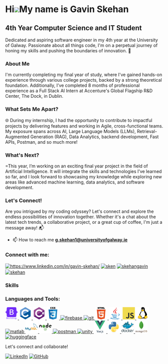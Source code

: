 Hi![](https://user-images.githubusercontent.com/18350557/176309783-0785949b-9127-417c-8b55-ab5a4333674e.gif)My name is Gavin Skehan
====================================================================================================================================

4th Year Computer Science and IT Student
----------------------------------------

Dedicated and aspiring software engineer in my 4th year at the University of Galway. Passionate about all things code, I'm on a perpetual journey of honing my skills and pushing the boundaries of innovation. 🚀

### About Me
I'm currently completing my final year of study, where I've gained hands-on experience through various college projects, backed by a strong theoretical foundation. Additionally, I’ve completed 8 months of professional experience as a Full Stack AI Intern at Accenture's Global Flagship R&D Center, The Dock, in Dublin.

### What Sets Me Apart?
🌐 During my internship, I had the opportunity to contribute to impactful projects by delivering features and working in Agile, cross-functional teams. My exposure spans across AI, Large Language Models (LLMs), Retrieval-Augmented Generation (RAG), Data Analytics, backend development, Fast APIs, Postman, and so much more!

### What's Next? 

=This year, I’m working on an exciting final year project in the field of Artificial Intelligence. It will integrate the skills and technologies I’ve learned so far, and I look forward to showcasing my knowledge while exploring new areas like advanced machine learning, data analytics, and software development.

### Let's Connect! 
Are you intrigued by my coding odyssey? Let's connect and explore the endless possibilities of innovation together. Whether it's a chat about the latest tech trends, a collaborative project, or a great cup of coffee, I'm just a message away! 📬 

- 📫 How to reach me **g.skehan1@universityofgalway.ie**


<h3 align="left">Connect with me:</h3>
<p align="left">
<a href="https://linkedin.com/in/https://www.linkedin.com/in/gavin-skehan/" target="blank"><img align="center" src="https://raw.githubusercontent.com/rahuldkjain/github-profile-readme-generator/master/src/images/icons/Social/linked-in-alt.svg" alt="https://www.linkedin.com/in/gavin-skehan/" height="30" width="40" /></a>
<a href="https://stackoverflow.com/users/sken" target="blank"><img align="center" src="https://raw.githubusercontent.com/rahuldkjain/github-profile-readme-generator/master/src/images/icons/Social/stack-overflow.svg" alt="sken" height="30" width="40" /></a>
<a href="https://www.leetcode.com/skehangavin" target="blank"><img align="center" src="https://raw.githubusercontent.com/rahuldkjain/github-profile-readme-generator/master/src/images/icons/Social/leet-code.svg" alt="skehangavin" height="30" width="40" /></a>
<a href="https://discord.gg/skehan" target="blank"><img align="center" src="https://raw.githubusercontent.com/rahuldkjain/github-profile-readme-generator/master/src/images/icons/Social/discord.svg" alt="skehan" height="30" width="40" /></a>
</p>

### Skills
<h3 align="left">Languages and Tools:</h3>
<p align="left"> 
  <a href="https://getbootstrap.com" target="_blank" rel="noreferrer"> 
    <img src="https://raw.githubusercontent.com/devicons/devicon/master/icons/bootstrap/bootstrap-plain-wordmark.svg" alt="bootstrap" width="40" height="40"/> 
  </a> 
  <a href="https://www.cprogramming.com/" target="_blank" rel="noreferrer"> 
    <img src="https://raw.githubusercontent.com/devicons/devicon/master/icons/c/c-original.svg" alt="c" width="40" height="40"/> 
  </a> 
  <a href="https://www.w3schools.com/cs/" target="_blank" rel="noreferrer"> 
    <img src="https://raw.githubusercontent.com/devicons/devicon/master/icons/csharp/csharp-original.svg" alt="csharp" width="40" height="40"/> 
  </a> 
  <a href="https://www.w3schools.com/css/" target="_blank" rel="noreferrer"> 
    <img src="https://raw.githubusercontent.com/devicons/devicon/master/icons/css3/css3-original-wordmark.svg" alt="css3" width="40" height="40"/> 
  </a> 
  <a href="https://firebase.google.com/" target="_blank" rel="noreferrer"> 
    <img src="https://www.vectorlogo.zone/logos/firebase/firebase-icon.svg" alt="firebase" width="40" height="40"/> 
  </a> 
  <a href="https://git-scm.com/" target="_blank" rel="noreferrer"> 
    <img src="https://www.vectorlogo.zone/logos/git-scm/git-scm-icon.svg" alt="git" width="40" height="40"/> 
  </a> 
  <a href="https://www.w3.org/html/" target="_blank" rel="noreferrer"> 
    <img src="https://raw.githubusercontent.com/devicons/devicon/master/icons/html5/html5-original-wordmark.svg" alt="html5" width="40" height="40"/> 
  </a> 
  <a href="https://www.java.com" target="_blank" rel="noreferrer"> 
    <img src="https://raw.githubusercontent.com/devicons/devicon/master/icons/java/java-original.svg" alt="java" width="40" height="40"/> 
  </a> 
  <a href="https://developer.mozilla.org/en-US/docs/Web/JavaScript" target="_blank" rel="noreferrer"> 
    <img src="https://raw.githubusercontent.com/devicons/devicon/master/icons/javascript/javascript-original.svg" alt="javascript" width="40" height="40"/> 
  </a> 
  <a href="https://www.linux.org/" target="_blank" rel="noreferrer"> 
    <img src="https://raw.githubusercontent.com/devicons/devicon/master/icons/linux/linux-original.svg" alt="linux" width="40" height="40"/> 
  </a> 
  <a href="https://www.mathworks.com/" target="_blank" rel="noreferrer"> 
    <img src="https://upload.wikimedia.org/wikipedia/commons/2/21/Matlab_Logo.png" alt="matlab" width="40" height="40"/> 
  </a> 
  <a href="https://www.mysql.com/" target="_blank" rel="noreferrer"> 
    <img src="https://raw.githubusercontent.com/devicons/devicon/master/icons/mysql/mysql-original-wordmark.svg" alt="mysql" width="40" height="40"/> 
  </a> 
  <a href="https://nodejs.org" target="_blank" rel="noreferrer"> 
    <img src="https://raw.githubusercontent.com/devicons/devicon/master/icons/nodejs/nodejs-original-wordmark.svg" alt="nodejs" width="40" height="40"/> 
  </a> 
  <a href="https://postman.com" target="_blank" rel="noreferrer"> 
    <img src="https://www.vectorlogo.zone/logos/getpostman/getpostman-icon.svg" alt="postman" width="40" height="40"/> 
  </a> 
  <a href="https://unity.com/" target="_blank" rel="noreferrer"> 
    <img src="https://www.vectorlogo.zone/logos/unity3d/unity3d-icon.svg" alt="unity" width="40" height="40"/> 
  </a> 
  <a href="https://vuejs.org/" target="_blank" rel="noreferrer"> 
    <img src="https://raw.githubusercontent.com/devicons/devicon/master/icons/vuejs/vuejs-original-wordmark.svg" alt="vuejs" width="40" height="40"/> 
  </a> 
  <a href="https://www.python.org/" target="_blank" rel="noreferrer"> 
    <img src="https://raw.githubusercontent.com/devicons/devicon/master/icons/python/python-original.svg" alt="python" width="40" height="40"/> 
  </a> 
  <a href="https://www.docker.com/" target="_blank" rel="noreferrer"> 
    <img src="https://raw.githubusercontent.com/devicons/devicon/master/icons/docker/docker-original-wordmark.svg" alt="docker" width="40" height="40"/> 
  </a> 
  <a href="https://www.mongodb.com/" target="_blank" rel="noreferrer"> 
    <img src="https://raw.githubusercontent.com/devicons/devicon/master/icons/mongodb/mongodb-original-wordmark.svg" alt="mongodb" width="40" height="40"/> 
  </a> 
  <a href="https://huggingface.co/" target="_blank" rel="noreferrer"> 
    <img src="https://raw.githubusercontent.com/huggingface/transformers/main/docs/source/en/_static/huggingface_logo.svg" alt="huggingface" width="40" height="40"/> 
  </a>
</p>

Let's connect and collaborate!

[![LinkedIn](https://img.shields.io/badge/LinkedIn-GavinSkehan-blue)](https://www.linkedin.com/in/gavin-skehan/)
[![GitHub](https://img.shields.io/badge/GitHub-Skehan0-brightgreen)](https://github.com/Skehan0)



